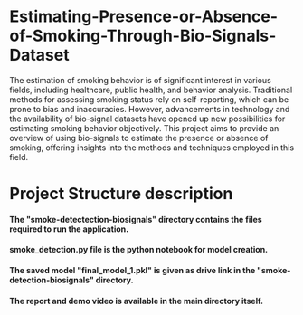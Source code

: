 # Estimating-Presence-or-Absence-of-Smoking-Through-Bio-Signals-Dataset

The estimation of smoking behavior is of significant interest in various fields, including healthcare, public health, and behavior analysis. 
Traditional methods for assessing smoking status rely on self-reporting, which can be prone to bias and inaccuracies. 
However, advancements in technology and the availability of bio-signal datasets have opened up new possibilities for estimating smoking behavior objectively. 
This project aims to provide an overview of using bio-signals to estimate the presence or absence of smoking, offering insights into the methods and techniques employed in this field. 

# Project Structure description
#### The "smoke-detectection-biosignals" directory contains the files required to run the application.
#### smoke_detection.py file is the python notebook for model creation.
#### The saved model "final_model_1.pkl" is given as drive link in the "smoke-detection-biosignals" directory. 
#### The report and demo video is available in the main directory itself.
